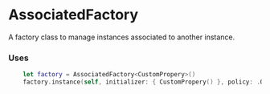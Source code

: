 # AssociatedFactory

A factory class to manage instances associated to another instance.

### Uses

```swift
    let factory = AssociatedFactory<CustomPropery>()
    factory.instance(self, initializer: { CustomPropery() }, policy: .OBJC_ASSOCIATION_RETAIN)
```
